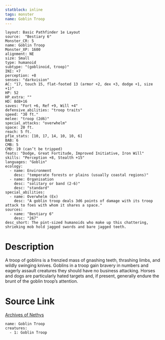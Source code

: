 ```yaml
---
statblock: inline
tags: monster
name: Goblin Troop
---
```

```statblock
layout: Basic Pathfinder 1e Layout
source:  "Bestiary 6"
Monster_CR: 5
name: Goblin Troop
Monster_XP: 1600
alignment: NE
size: Small
type: humanoid
subtype: "(goblinoid, troop)"
INI: +7
perception: +8
senses: "darkvision"
AC: "17, touch 15, flat-footed 13 (armor +2, dex +3, dodge +1, size +1)"
HP: 52
HP_extra: ""
HD: 8d8+16
saves: "Fort +6, Ref +9, Will +4"
defensive_abilities: "troop traits"
speed: "30 ft."
melee: "troop (2d6)"
special_attacks: "overwhelm"
space: 20 ft.
reach: 5 ft.
pf1e_stats: [10, 17, 14, 10, 10, 6]
BAB: 6
CMB: 5
CMD: 19 (can’t be tripped)
feats: "Dodge, Great Fortitude, Improved Initiative, Iron Will"
skills: "Perception +8, Stealth +15"
languages: "Goblin"
ecology:
  - name: Environment
    desc: "temperate forests or plains (usually coastal regions)"
  - name: Organisation
    desc: "solitary or band (2-6)"
    desc: "standard"
special_abilities:
  - name: Overwhelm (Ex)
    desc: "A goblin troop deals 3d6 points of damage with its troop attack to foes with whom it shares a space."
sources:
  - name: "Bestiary 6"
    desc: "267"
desc_short: The pint-sized humanoids who make up this chattering, shrieking mob hold jagged swords and bare jagged teeth.
```
# Description
A troop of goblins is a frenzied mass of gnashing teeth, thrashing limbs, and wildly swinging knives. Goblins in a troop gain bravery in numbers and eagerly assault creatures they should have no business attacking. Horses and dogs are particularly hated targets and, if present, generally endure the brunt of the goblin troop’s attention.
# Source Link
[Archives of Nethys](https://aonprd.com/MonsterDisplay.aspx?ItemName=Goblin%20Troop)
```encounter-table
name: Goblin Troop
creatures:
  - 1: Goblin Troop
```
